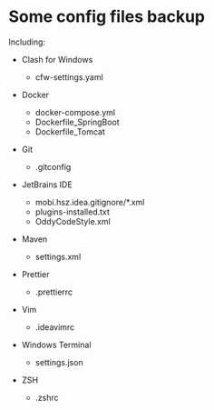 # Some config files backup

Including:

- Clash for Windows

  - cfw-settings.yaml

- Docker

  - docker-compose.yml
  - Dockerfile_SpringBoot
  - Dockerfile_Tomcat

- Git

  - .gitconfig

- JetBrains IDE

  - mobi.hsz.idea.gitignore/*.xml
  - plugins-installed.txt
  - OddyCodeStyle.xml

- Maven

  - settings.xml

- Prettier

  - .prettierrc

- Vim

  - .ideavimrc

- Windows Terminal

  - settings.json

- ZSH

  - .zshrc
